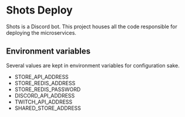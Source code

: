 # Shots Deploy

Shots is a Discord bot. This project houses all the code responsible for deploying the microservices.

## Environment variables

Several values are kept in environment variables for configuration sake.

* STORE_API_ADDRESS
* STORE_REDIS_ADDRESS
* STORE_REDIS_PASSWORD
* DISCORD_API_ADDRESS
* TWITCH_API_ADDRESS
* SHARED_STORE_ADDRESS

